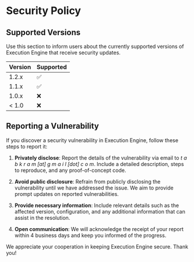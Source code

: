 # Security Policy

## Supported Versions

Use this section to inform users about the currently supported versions of Execution Engine that receive security updates.

| Version | Supported          |
| ------- | ------------------ |
| 1.2.x   | :white_check_mark: |
| 1.1.x   | :white_check_mark: |
| 1.0.x   | :x:                |
| < 1.0   | :x:                |

## Reporting a Vulnerability

If you discover a security vulnerability in Execution Engine, follow these steps to report it:

1. **Privately disclose**: Report the details of the vulnerability via email to _t a b k r a m [at] g m a i l [dot] c o m_. Include a detailed description, steps to reproduce, and any proof-of-concept code.

2. **Avoid public disclosure**: Refrain from publicly disclosing the vulnerability until we have addressed the issue. We aim to provide prompt updates on reported vulnerabilities.

3. **Provide necessary information**: Include relevant details such as the affected version, configuration, and any additional information that can assist in the resolution.

4. **Open communication**: We will acknowledge the receipt of your report within 4 business days and keep you informed of the progress.

We appreciate your cooperation in keeping Execution Engine secure. Thank you!